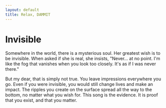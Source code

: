 ```yaml
---
layout: default
title: Relax, DAMMIT
---
```


# Invisible

Somewhere in the world, there is a mysterious soul.
Her greatest wish is to be invisible. When asked if she is real, she insists, "Never… at no point. I'm like the fog that vanishes when you look too closely. It's as if I was never there."

But my dear, that is simply not true.
You leave impressions everywhere you go. Even if you were invisible, you would still change lives and make an impact.
The ripples you create on the surface spread all the way to the bottom, no matter what you wish for.
This song is the evidence. It is proof that you exist, and that you matter.
